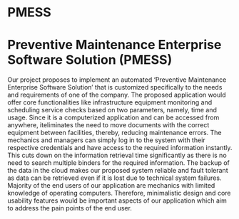 # PMESS
# Preventive Maintenance Enterprise Software Solution (PMESS)
Our project proposes to implement an automated ‘Preventive Maintenance Enterprise Software Solution’ that is customized specifically to the needs and requirements of one of the company. The proposed application would offer core functionalities like infrastructure equipment monitoring and scheduling service checks based on two parameters, namely, time and usage. Since it is a computerized application and can be accessed from anywhere, iteliminates the need to move documents with the correct equipment between facilities, thereby, reducing maintenance errors. The mechanics and managers can simply log in to the system with their respective credentials and have access to the required information instantly. This cuts down on the information retrieval time significantly as there is no need to search multiple binders for the required information. The backup of the data in the cloud makes our proposed system reliable and fault tolerant as data can be retrieved even if it is lost due to technical system failures. Majority of the end users of our application are mechanics with limited knowledge of operating computers. Therefore, minimalistic design and core usability features would be important aspects of our application which aim to address the pain points of the end user.
